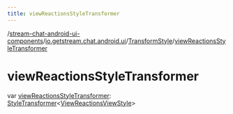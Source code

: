 ```yaml
---
title: viewReactionsStyleTransformer
---
```

/[stream-chat-android-ui-components](../../index.md)/[io.getstream.chat.android.ui](../index.md)/[TransformStyle](index.md)/[viewReactionsStyleTransformer](viewReactionsStyleTransformer.md)  
  
  
  
# viewReactionsStyleTransformer  
var [viewReactionsStyleTransformer](viewReactionsStyleTransformer.md): [StyleTransformer](../StyleTransformer/index.md)&lt;[ViewReactionsViewStyle](../../io.getstream.chat.android.ui.message.list.reactions.view/ViewReactionsViewStyle/index.md)&gt;
